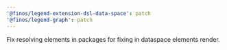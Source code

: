 ```yaml
---
'@finos/legend-extension-dsl-data-space': patch
'@finos/legend-graph': patch
---
```


Fix resolving elements in packages for fixing in dataspace elements render.